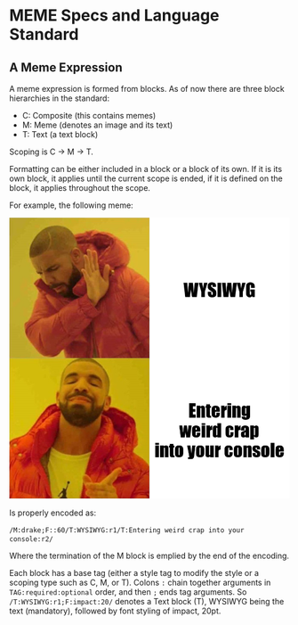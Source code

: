 # MEME Specs and Language Standard

## A Meme Expression

A meme expression is formed from blocks. As of now there are three block hierarchies in the standard:

- C: Composite (this contains memes)
- M: Meme (denotes an image and its text)
- T: Text (a text block)

Scoping is C -> M -> T.

Formatting can be either included in a block or a block of its own. If it is its own block, it applies until the current scope is ended, if it is defined on the block, it applies throughout the scope.

For example, the following meme:

![This meme was generated by the compiler](example_drake.png)

Is properly encoded as:

```meme
/M:drake;F::60/T:WYSIWYG:r1/T:Entering weird crap into your console:r2/
```

Where the termination of the M block is emplied by the end of the encoding.

Each block has a base tag (either a style tag to modify the style or a scoping type such as C, M, or T). Colons `:` chain together arguments in `TAG:required:optional` order, and then `;` ends tag arguments. So `/T:WYSIWYG:r1;F:impact:20/` denotes a Text block (T), WYSIWYG being the text (mandatory), followed by font styling of impact, 20pt.
